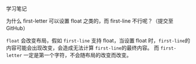 学习笔记

为什么 first-letter 可以设置 float 之类的，而 first-line 不行呢？（提交至 GitHub）

`float` 会改变布局，假如 `first-line` 支持 float，当设置 float 时，`first-line`的内容可能会出现改变，会造成无法计算 `first-line`的最终内容。
而 `first-letter` 一定是第一个字符，不会随布局的改变而改变。
